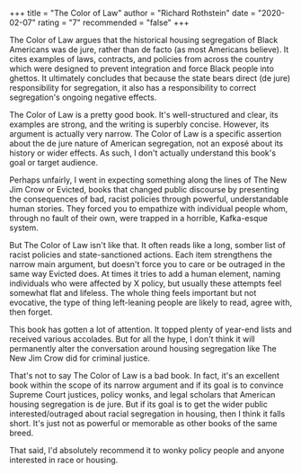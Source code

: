 +++
title = "The Color of Law"
author = "Richard Rothstein"
date = "2020-02-07"
rating = "7"
recommended = "false"
+++

The Color of Law argues that the historical housing segregation of Black Americans was de jure, rather than de facto (as most Americans believe). It cites examples of laws, contracts, and policies from across the country which were designed to prevent integration and force Black people into ghettos. It ultimately concludes that because the state bears direct (de jure) responsibility for segregation, it also has a responsibility to correct segregation's ongoing negative effects.

The Color of Law is a pretty good book. It's well-structured and clear, its examples are strong, and the writing is superbly concise. However, its argument is actually very narrow. The Color of Law is a specific assertion about the de jure nature of American segregation, not an exposé about its history or wider effects. As such, I don't actually understand this book's goal or target audience.

Perhaps unfairly, I went in expecting something along the lines of The New Jim Crow or Evicted, books that changed public discourse by presenting the consequences of bad, racist policies through powerful, understandable human stories. They forced you to empathize with individual people whom, through no fault of their own, were trapped in a horrible, Kafka-esque system.

But The Color of Law isn't like that. It often reads like a long, somber list of racist policies and state-sanctioned actions. Each item strengthens the narrow main argument, but doesn't force you to care or be outraged in the same way Evicted does. At times it tries to add a human element, naming individuals who were affected by X policy, but usually these attempts feel somewhat flat and lifeless. The whole thing feels important but not evocative, the type of thing left-leaning people are likely to read, agree with, then forget. 

This book has gotten a lot of attention. It topped plenty of year-end lists and received various accolades. But for all the hype, I don't think it will permanently alter the conversation around housing segregation like The New Jim Crow did for criminal justice.

That's not to say The Color of Law is a bad book. In fact, it's an excellent book within the scope of its narrow argument and if its goal is to convince Supreme Court justices, policy wonks, and legal scholars that American housing segregation is de jure. But if its goal is to get the wider public interested/outraged about racial segregation in housing, then I think it falls short. It's just not as powerful or memorable as other books of the same breed.

That said, I'd absolutely recommend it to wonky policy people and anyone interested in race or housing.

